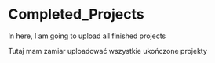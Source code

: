 # Completed_Projects

In here, I am going to upload all finished projects

Tutaj mam zamiar uploadować wszystkie ukończone projekty
